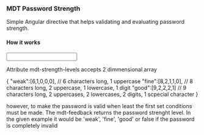 <h3>MDT Password Strength</h3>

Simple Angular directive that helps validating and evaluating 
password strength.

<h4>How it works</h4>

<input ng-model="password" name="password" type="password" required
       mdt-password-strength
       mdt-feedback="validationResult_material"
       mdt-strength-levels='{"weak":[6,1,0,0,0],"fine":[8,2,1,1,0],"strong":[9,2,2,2,1],"unbreakable":[12,2,2,2,2]}'
/>

Attribute mdt-strength-levels accepts 2 dimmensional array

{
    "weak":[6,1,0,0,0], // 6 characters long, 1 uppercase
    "fine":[8,2,1,1,0], // 8 characters long, 2 uppercase,  1 lowercase,  1 digit
    "good":[9,2,2,2,1]  // 9 characters long, 2 uppercases, 2 lowercases, 2 digits, 1 scpecial character
}

however, to make the password is valid when least the first set conditions must be made.
The mdt-feedback returns the password strenght level. In the given example it 
would be 'weak', 'fine', 'good' or false if the password is completely invalid



                        
                        
                        
                        
